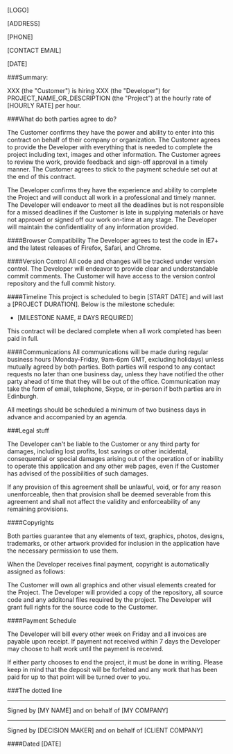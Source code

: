 [LOGO]

[ADDRESS]

[PHONE]

[CONTACT EMAIL]

[DATE]

###Summary:

XXX (the "Customer") is hiring XXX (the "Developer") for PROJECT_NAME_OR_DESCRIPTION (the "Project") at the hourly rate of [HOURLY RATE] per hour.

###What do both parties agree to do?

The Customer confirms they have the power and ability to enter into this contract on behalf of their company or organization. The Customer agrees to provide the Developer with everything that is needed to complete the project including text, images and other information. The Customer agrees to review the work, provide feedback and sign-off approval in a timely manner. The Customer agrees to stick to the payment schedule set out at the end of this contract.

The Developer confirms they have the experience and ability to complete the Project and will conduct all work in a professional and timely manner. The Developer will endeavor to meet all the deadlines but is not responsible for a missed deadlines if the Customer is late in supplying materials or have not approved or signed off our work on-time at any stage. The Developer will maintain the confidentiality of any information provided.

####Browser Compatibility
The Developer agrees to test the code in IE7+ and the latest releases of Firefox, Safari, and Chrome.

####Version Control
All code and changes will be tracked under version control. The Developer will endeavor to provide clear and understandable commit comments. The Customer will have access to the version control repository and the full commit history.

####Timeline
This project is scheduled to begin [START DATE] and will last a [PROJECT DURATION].
Below is the milestone schedule:

* [MILESTONE NAME, # DAYS REQUIRED]

This contract will be declared complete when all work completed has been paid in full.

####Communications
All communications will be made during regular business hours (Monday-Friday, 9am-6pm GMT, excluding holidays) unless mutually agreed by both parties. Both parties will respond to any contact requests no later than one business day, unless they have notified the other party ahead of time that they will be out of the office. Communication may take the form of email, telephone, Skype, or in-person if both parties are in Edinburgh.

All meetings should be scheduled a minimum of two business days in advance and accompanied by an agenda.

###Legal stuff

The Developer can't be liable to the Customer or any third party for damages, including lost profits, lost savings or other incidental, consequential or special damages arising out of the operation of or inability to operate this application and any other web pages, even if the Customer has advised of the possibilities of such damages.

If any provision of this agreement shall be unlawful, void, or for any reason unenforceable, then that provision shall be deemed severable from this agreement and shall not affect the validity and enforceability of any remaining provisions.

####Copyrights

Both parties guarantee that any elements of text, graphics, photos, designs, trademarks, or other artwork provided for inclusion in the application have the necessary permission to use them.

When the Developer receives final payment, copyright is automatically assigned as follows:

The Customer will own all graphics and other visual elements created for the Project. The Developer will provided a copy of the repository, all source code and any additonal files required by the project. The Developer will grant full rights for the source code to the Customer.


####Payment Schedule

The Developer will bill every other week on Friday and all invoices are payable upon receipt. If payment not received within 7 days the Developer may choose to halt work until the payment is received. 

If either party chooses to end the project, it must be done in writing. Please keep in mind that the deposit will be forfeited and any work that has been paid for up to that point will be turned over to you.


###The dotted line


__________________________________________________
Signed by [MY NAME] and on behalf of [MY COMPANY]


__________________________________________________
Signed by [DECISION MAKER] and on behalf of [CLIENT COMPANY]


####Dated [DATE]
